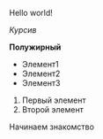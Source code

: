 Hello world!

*Курсив*

**Полужирный**

* Элемент1
* Элемент2
* Элемент3

1. Первый элемент
2. Второй элемент


Начинаем знакомство